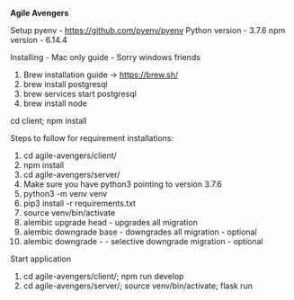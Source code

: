 **Agile Avengers**

Setup pyenv - https://github.com/pyenv/pyenv
Python version - 3.7.6
npm version - 6.14.4

Installing - Mac only guide - Sorry windows friends

1. Brew installation guide -> https://brew.sh/
2. brew install postgresql
3. brew services start postgresql
4. brew install node

cd client; npm install

Steps to follow for requirement installations:

1. cd agile-avengers/client/
2. npm install
3. cd agile-avengers/server/
4. Make sure you have python3 pointing to version 3.7.6
5. python3 -m venv venv
6. pip3 install -r requirements.txt
7. source venv/bin/activate
8. alembic upgrade head - upgrades all migration
9. alembic downgrade base - downgrades all migration - optional
10. alembic downgrade -<INTEGER> - selective downgrade migration - optional




Start application

1. cd agile-avengers/client/; npm run develop
2. cd agile-avengers/server/; source venv/bin/activate; flask run
